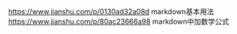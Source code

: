 https://www.jianshu.com/p/0130ad32a08d markdown基本用法  
https://www.jianshu.com/p/80ac23666a98  markdown中加数学公式